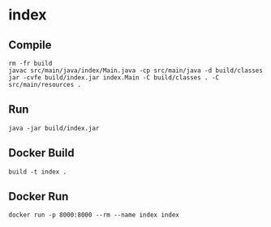 # index

## Compile
```
rm -fr build
javac src/main/java/index/Main.java -cp src/main/java -d build/classes
jar -cvfe build/index.jar index.Main -C build/classes . -C src/main/resources .
```

## Run
```
java -jar build/index.jar
```

## Docker Build
```
build -t index .
```

## Docker Run
```
docker run -p 8000:8000 --rm --name index index
```